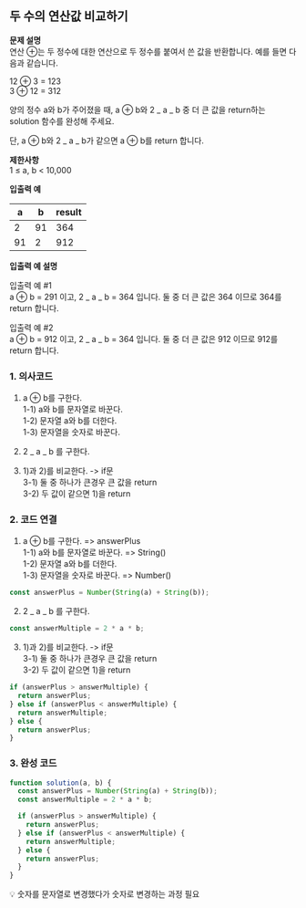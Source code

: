 ## 두 수의 연산값 비교하기

**문제 설명**<br>
연산 ⊕는 두 정수에 대한 연산으로 두 정수를 붙여서 쓴 값을 반환합니다. 예를 들면 다음과 같습니다.

12 ⊕ 3 = 123  
3 ⊕ 12 = 312

양의 정수 a와 b가 주어졌을 때, a ⊕ b와 2 _ a _ b 중 더 큰 값을 return하는 solution 함수를 완성해 주세요.

단, a ⊕ b와 2 _ a _ b가 같으면 a ⊕ b를 return 합니다.

**제한사항**<br>
1 ≤ a, b < 10,000

**입출력 예**<br>

| a   | b   | result |
| --- | --- | ------ |
| 2   | 91  | 364    |
| 91  | 2   | 912    |

**입출력 예 설명**<br>

입출력 예 #1  
a ⊕ b = 291 이고, 2 _ a _ b = 364 입니다. 둘 중 더 큰 값은 364 이므로 364를 return 합니다.

입출력 예 #2  
a ⊕ b = 912 이고, 2 _ a _ b = 364 입니다. 둘 중 더 큰 값은 912 이므로 912를 return 합니다.

### 1. 의사코드

1.  a ⊕ b를 구한다.  
    1-1) a와 b를 문자열로 바꾼다.  
    1-2) 문자열 a와 b를 더한다.  
    1-3) 문자열을 숫자로 바꾼다.

2.  2 _ a _ b 를 구한다.

3.  1)과 2)를 비교한다. -> if문  
    3-1) 둘 중 하나가 큰경우 큰 값을 return  
    3-2) 두 값이 같으면 1)을 return

### 2. 코드 연결

1. a ⊕ b를 구한다. => answerPlus  
   1-1) a와 b를 문자열로 바꾼다. => String()  
   1-2) 문자열 a와 b를 더한다.  
   1-3) 문자열을 숫자로 바꾼다. => Number()

```javascript
const answerPlus = Number(String(a) + String(b));
```

2. 2 _ a _ b 를 구한다.

```javascript
const answerMultiple = 2 * a * b;
```

3.  1)과 2)를 비교한다. -> if문  
    3-1) 둘 중 하나가 큰경우 큰 값을 return  
    3-2) 두 값이 같으면 1)을 return

```javascript
if (answerPlus > answerMultiple) {
  return answerPlus;
} else if (answerPlus < answerMultiple) {
  return answerMultiple;
} else {
  return answerPlus;
}
```

### 3. 완성 코드

```javascript
function solution(a, b) {
  const answerPlus = Number(String(a) + String(b));
  const answerMultiple = 2 * a * b;

  if (answerPlus > answerMultiple) {
    return answerPlus;
  } else if (answerPlus < answerMultiple) {
    return answerMultiple;
  } else {
    return answerPlus;
  }
}
```

💡 숫자를 문자열로 변경했다가 숫자로 변경하는 과정 필요
